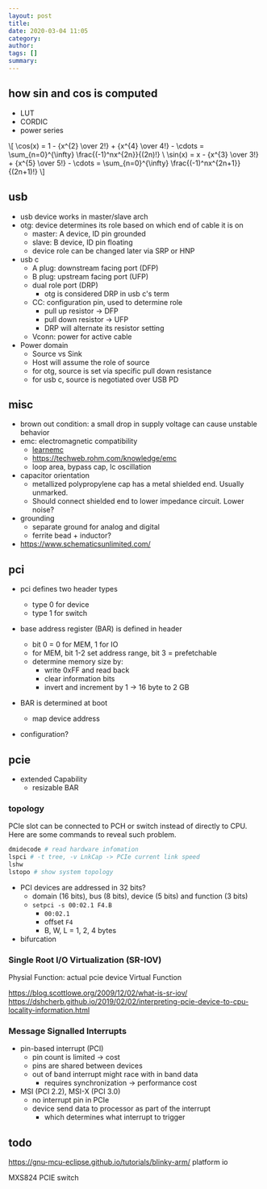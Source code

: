 ```yaml
---
layout: post
title: 
date: 2020-03-04 11:05
category: 
author: 
tags: []
summary: 
---
```


## how sin and cos is computed

* LUT
* CORDIC
* power series

\\[
\cos(x) = 1 - {x^{2} \over 2!} + {x^{4} \over 4!} - \cdots = \sum_{n=0}^{\infty} \frac{(-1)^nx^{2n}}{(2n)!} \\
\sin(x) = x - {x^{3} \over 3!} + {x^{5} \over 5!} - \cdots = \sum_{n=0}^{\infty} \frac{(-1)^nx^{2n+1}}{(2n+1)!}
\\]

## usb

* usb device works in master/slave arch
* otg: device determines its role based on which end of cable it is on
  * master: A device, ID pin grounded
  * slave: B device, ID pin floating
  * device role can be changed later via SRP or HNP
* usb c
  * A plug: downstream facing port (DFP)
  * B plug: upstream facing port (UFP)
  * dual role port (DRP)
    * otg is considered DRP in usb c's term
  * CC: configuration pin, used to determine role
    * pull up resistor -> DFP
    * pull down resistor -> UFP
    * DRP will alternate its resistor setting
  * Vconn: power for active cable
* Power domain
  * Source vs Sink
  * Host will assume the role of source
  * for otg, source is set via specific pull down resistance
  * for usb c, source is negotiated over USB PD

## misc

* brown out condition: a small drop in supply voltage can cause unstable behavior
* emc: electromagnetic compatibility
  * [learnemc](https://learnemc.com/the-most-important-emc-design-guidelines)
  * https://techweb.rohm.com/knowledge/emc
  * loop area, bypass cap, lc oscillation
* capacitor orientation
  * metallized polypropylene cap has a metal shielded end. Usually unmarked.
  * Should connect shielded end to lower impedance circuit. Lower noise?
* grounding
  * separate ground for analog and digital
  * ferrite bead + inductor?
* https://www.schematicsunlimited.com/

## pci

* pci defines two header types
  * type 0 for device
  * type 1 for switch
* base address register (BAR) is defined in header
  * bit 0 = 0 for MEM, 1 for IO
  * for MEM, bit 1-2 set address range, bit 3 = prefetchable
  * determine memory size by:
    * write 0xFF and read back
    * clear information bits
    * invert and increment by 1 -> 16 byte to 2 GB
* BAR is determined at boot
  * map device address

* configuration?

## pcie

* extended Capability
  * resizable BAR

### topology

PCIe slot can be connected to PCH or switch instead of directly to CPU.
Here are some commands to reveal such problem.

```bash
dmidecode # read hardware infomation
lspci # -t tree, -v LnkCap -> PCIe current link speed
lshw
lstopo # show system topology
```
  
* PCI devices are addressed in 32 bits?
  * domain (16 bits), bus (8 bits), device (5 bits) and function (3 bits)
  * `setpci -s 00:02.1 F4.B`
    * `00:02.1`
    * offset `F4`
    * B, W, L = 1, 2, 4 bytes
* bifurcation

### Single Root I/O Virtualization (SR-IOV)

Physial Function: actual pcie device
Virtual Function

https://blog.scottlowe.org/2009/12/02/what-is-sr-iov/
https://dshcherb.github.io/2019/02/02/interpreting-pcie-device-to-cpu-locality-information.html

### Message Signalled Interrupts

* pin-based interrupt (PCI)
  * pin count is limited -> cost
  * pins are shared between devices
  * out of band interrupt might race with in band data
    * requires synchronization -> performance cost
* MSI (PCI 2.2), MSI-X (PCI 3.0)
  * no interrupt pin in PCIe
  * device send data to processor as part of the interrupt
    * which determines what interrupt to trigger

## todo

https://gnu-mcu-eclipse.github.io/tutorials/blinky-arm/
platform io

MXS824 PCIE switch
